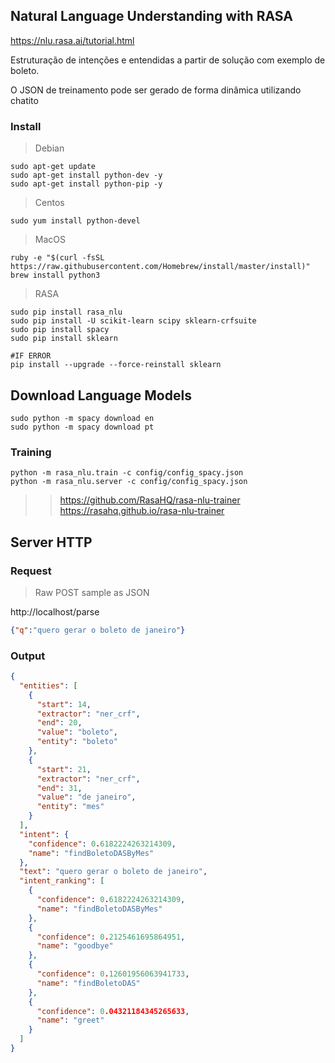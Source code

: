 ## Natural Language Understanding with RASA
https://nlu.rasa.ai/tutorial.html

Estruturação de intenções e entendidas a partir de solução com exemplo de boleto.

O JSON de treinamento pode ser gerado de forma dinâmica utilizando chatito

### Install

> Debian
```{shell, engine='bash', count_lines}
sudo apt-get update
sudo apt-get install python-dev -y
sudo apt-get install python-pip -y
```

> Centos
```{shell, engine='bash', count_lines}
sudo yum install python-devel
```

> MacOS
```{shell, engine='bash', count_lines}
ruby -e "$(curl -fsSL https://raw.githubusercontent.com/Homebrew/install/master/install)"
brew install python3
```

> RASA

```{shell, engine='bash', count_lines}
sudo pip install rasa_nlu
sudo pip install -U scikit-learn scipy sklearn-crfsuite
sudo pip install spacy
sudo pip install sklearn

#IF ERROR
pip install --upgrade --force-reinstall sklearn
```

## Download Language Models

```{shell, engine='bash', count_lines}
sudo python -m spacy download en
sudo python -m spacy download pt
```

### Training
```{shell, engine='bash', count_lines}
python -m rasa_nlu.train -c config/config_spacy.json
python -m rasa_nlu.server -c config/config_spacy.json
```

>> https://github.com/RasaHQ/rasa-nlu-trainer
>> https://rasahq.github.io/rasa-nlu-trainer

## Server HTTP

### Request

> Raw POST sample as JSON

http://localhost/parse

```json
{"q":"quero gerar o boleto de janeiro"}
```

### Output
```json
{
  "entities": [
    {
      "start": 14, 
      "extractor": "ner_crf", 
      "end": 20, 
      "value": "boleto", 
      "entity": "boleto"
    }, 
    {
      "start": 21, 
      "extractor": "ner_crf", 
      "end": 31, 
      "value": "de janeiro", 
      "entity": "mes"
    }
  ], 
  "intent": {
    "confidence": 0.6182224263214309, 
    "name": "findBoletoDASByMes"
  }, 
  "text": "quero gerar o boleto de janeiro", 
  "intent_ranking": [
    {
      "confidence": 0.6182224263214309, 
      "name": "findBoletoDASByMes"
    }, 
    {
      "confidence": 0.2125461695864951, 
      "name": "goodbye"
    }, 
    {
      "confidence": 0.12601956063941733, 
      "name": "findBoletoDAS"
    }, 
    {
      "confidence": 0.04321184345265633, 
      "name": "greet"
    }
  ]
}
```
